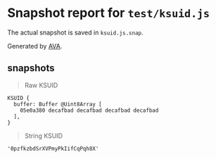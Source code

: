 # Snapshot report for `test/ksuid.js`

The actual snapshot is saved in `ksuid.js.snap`.

Generated by [AVA](https://avajs.dev).

## snapshots

> Raw KSUID

    KSUID {
      buffer: Buffer @Uint8Array [
        05e0a380 decafbad decafbad decafbad decafbad
      ],
    }

> String KSUID

    '0pzfkzbdSrXVPmyPkIifCqPqh8X'
